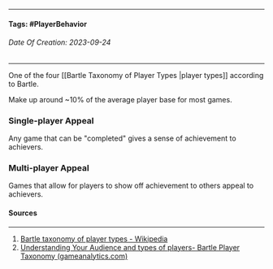 __________________________________________________________________________
#### **Tags:** #PlayerBehavior
###### *Date Of Creation: 2023-09-24*
__________________________________________________________________________
One of the four [[Bartle Taxonomy of Player Types |player types]] according to Bartle. 

Make up around ~10% of the average player base for most games.
### Single-player Appeal
Any game that can be "completed" gives a sense of achievement to achievers.  
### Multi-player Appeal
Games that allow for players to show off achievement to others appeal to achievers.
#### Sources
__________________________________________________________________________
1. [Bartle taxonomy of player types - Wikipedia](https://en.wikipedia.org/wiki/Bartle_taxonomy_of_player_types)
2. [Understanding Your Audience and types of players- Bartle Player Taxonomy (gameanalytics.com)](https://gameanalytics.com/blog/understanding-your-audience-bartle-player-taxonomy/)